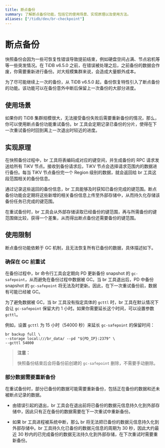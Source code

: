 ```yaml
---
title: 断点备份
summary: 了解断点备份功能，包括它的使用场景、实现原理以及使用方法。
aliases: ["/tidb/dev/br-checkpoint"]
---
```


# 断点备份

快照备份会因为一些可恢复性错误导致提前结束，例如硬盘空间占满、节点宕机等等一些突发情况。在 TiDB v6.5.0 之前，在错误被处理之后，之前备份的数据会作废，你需要重新进行备份。对大规模集群来说，会造成大量额外成本。

为了尽可能继续上一次的备份，从 TiDB v6.5.0 起，备份恢复特性引入了断点备份的功能。该功能可以在备份意外中断后保留上一次备份的大部分进度。

## 使用场景

如果你的 TiDB 集群规模很大，无法接受备份失败后需要重新备份的情况，那么，你可以使用断点备份功能重试备份。br 工具会定期记录已备份的分片，使得在下一次重试备份时回到离上一次退出时较近的进度。

## 实现原理

在快照备份过程中，br 工具将表编码成对应的键空间，并生成备份的 RPC 请求发送给所有 TiKV 节点。接收到备份请求后，TiKV 节点会选择请求范围内的数据进行备份。每当 TiKV 节点备份完一个 Region 级别的数据，就会返回给 br 工具这段范围相关的备份信息。

通过记录这些返回的备份信息，br 工具能够及时获知已备份完成的键范围。断点备份功能会定期将这些新增的相关备份信息上传至外部存储中，从而持久化存储该备份任务已完成的键范围。

在重试备份时，br 工具会从外部存储读取已经备份的键范围，再与所需备份的键范围做比较，获得一个差集，从而得出断点备份还需要备份的键范围。

## 使用限制

断点备份功能依赖于 GC 机制，且无法恢复所有已备份的数据，具体描述如下。

### 确保在 GC 前重试

在备份过程中，br 命令行工具会定期向 PD 更新备份 snapshot 的 `gc-safepoint`，从而避免在备份过程中数据被 GC。当 br 工具退出后，PD 中备份 snapshot 的 `gc-safepoint` 将无法及时更新。因此，在下一次重试备份前，数据有可能已经被 GC。

为了避免数据被 GC，当 br 工具没有指定具体的 `gcttl` 时，br 工具在默认情况下会让 `gc-safepoint` 保留大约 1 小时。如果你需要延长这个时间，可以设置参数 `gcttl`。

例如，设置 `gcttl` 为 15 小时（54000 秒）来延长 `gc-safepoint` 的保留时间：

```shell
br backup full \
--storage local:///br_data/ --pd "${PD_IP}:2379" \
--gcttl 54000
```

> **注意：**
>
> 快照备份结束后会将备份前创建的 `gc-safepoint` 删除，不需要手动删除。

### 部分数据需要重新备份

在重试备份时，部分已备份的数据可能需要重新备份，包括正在备份的数据和还未被断点记录的数据。

- 由错误引起的退出，br 工具会在退出前将已备份的数据元信息持久化到外部存储中，因此只有正在备份的数据需要在下一次重试中重新备份。

- 如果 br 工具进程被系统中断，那么 br 将无法把已备份的数据元信息持久化到外部存储中。br 工具持久化已备份的数据元信息的周期为 30 秒，因此大约最近 30 秒内的已完成备份的数据无法持久化到外部存储，在下次重试时需要重新备份。
